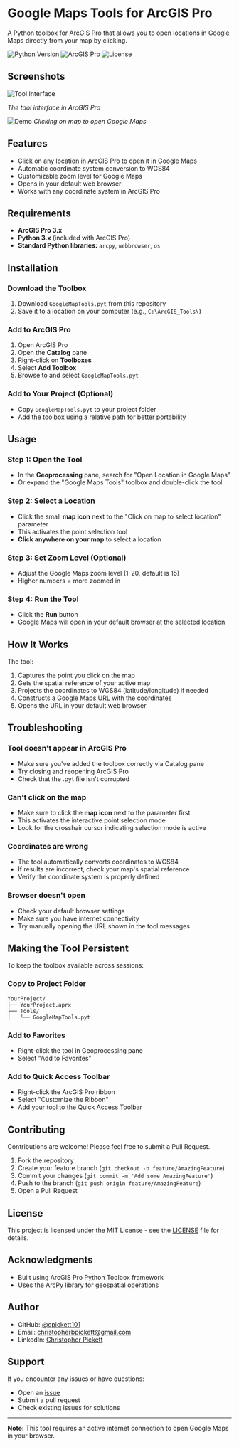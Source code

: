 # Google Maps Tools for ArcGIS Pro

A Python toolbox for ArcGIS Pro that allows you to open locations in Google Maps directly from your map by clicking.

![Python Version](https://img.shields.io/badge/python-3.x-blue.svg)
![ArcGIS Pro](https://img.shields.io/badge/ArcGIS%20Pro-3.x-green.svg)
![License](https://img.shields.io/badge/license-MIT-blue.svg)

## Screenshots

![Tool Interface](images/tool-interface.png)

*The tool interface in ArcGIS Pro*

![Demo](images/demo.gif)
*Clicking on map to open Google Maps*

## Features

- Click on any location in ArcGIS Pro to open it in Google Maps
- Automatic coordinate system conversion to WGS84
- Customizable zoom level for Google Maps
- Opens in your default web browser
- Works with any coordinate system in ArcGIS Pro

## Requirements

- **ArcGIS Pro 3.x**
- **Python 3.x** (included with ArcGIS Pro)
- **Standard Python libraries:** `arcpy`, `webbrowser`, `os`

## Installation

### Download the Toolbox

1. Download `GoogleMapTools.pyt` from this repository
2. Save it to a location on your computer (e.g., `C:\ArcGIS_Tools\`)

### Add to ArcGIS Pro

1. Open ArcGIS Pro
2. Open the **Catalog** pane
3. Right-click on **Toolboxes**
4. Select **Add Toolbox**
5. Browse to and select `GoogleMapTools.pyt`

### Add to Your Project (Optional)

- Copy `GoogleMapTools.pyt` to your project folder
- Add the toolbox using a relative path for better portability

## Usage

### Step 1: Open the Tool

- In the **Geoprocessing** pane, search for "Open Location in Google Maps"
- Or expand the "Google Maps Tools" toolbox and double-click the tool

### Step 2: Select a Location

- Click the small **map icon** next to the "Click on map to select location" parameter
- This activates the point selection tool
- **Click anywhere on your map** to select a location

### Step 3: Set Zoom Level (Optional)

- Adjust the Google Maps zoom level (1-20, default is 15)
- Higher numbers = more zoomed in

### Step 4: Run the Tool

- Click the **Run** button
- Google Maps will open in your default browser at the selected location

## How It Works

The tool:
1. Captures the point you click on the map
2. Gets the spatial reference of your active map
3. Projects the coordinates to WGS84 (latitude/longitude) if needed
4. Constructs a Google Maps URL with the coordinates
5. Opens the URL in your default web browser

## Troubleshooting

### Tool doesn't appear in ArcGIS Pro

- Make sure you've added the toolbox correctly via Catalog pane
- Try closing and reopening ArcGIS Pro
- Check that the .pyt file isn't corrupted

### Can't click on the map

- Make sure to click the **map icon** next to the parameter first
- This activates the interactive point selection mode
- Look for the crosshair cursor indicating selection mode is active

### Coordinates are wrong

- The tool automatically converts coordinates to WGS84
- If results are incorrect, check your map's spatial reference
- Verify the coordinate system is properly defined

### Browser doesn't open

- Check your default browser settings
- Make sure you have internet connectivity
- Try manually opening the URL shown in the tool messages

## Making the Tool Persistent

To keep the toolbox available across sessions:

### Copy to Project Folder

```
YourProject/
├── YourProject.aprx
├── Tools/
│   └── GoogleMapTools.pyt
```

### Add to Favorites

- Right-click the tool in Geoprocessing pane
- Select "Add to Favorites"

### Add to Quick Access Toolbar

- Right-click the ArcGIS Pro ribbon
- Select "Customize the Ribbon"
- Add your tool to the Quick Access Toolbar

## Contributing

Contributions are welcome! Please feel free to submit a Pull Request.

1. Fork the repository
2. Create your feature branch (`git checkout -b feature/AmazingFeature`)
3. Commit your changes (`git commit -m 'Add some AmazingFeature'`)
4. Push to the branch (`git push origin feature/AmazingFeature`)
5. Open a Pull Request

## License

This project is licensed under the MIT License - see the [LICENSE](LICENSE) file for details.

## Acknowledgments

- Built using ArcGIS Pro Python Toolbox framework
- Uses the ArcPy library for geospatial operations

## Author

- GitHub: [@cpickett101](https://github.com/cpickett101)
- Email: christopherbpickett@gmail.com
- LinkedIn: [Christopher Pickett](https://www.linkedin.com/in/christopher-p-a4908979/)

## Support

If you encounter any issues or have questions:
- Open an [issue](https://github.com/cpickett101/googlemap-python-arcgis-tool/issues)
- Submit a pull request
- Check existing issues for solutions

---

**Note:** This tool requires an active internet connection to open Google Maps in your browser.
